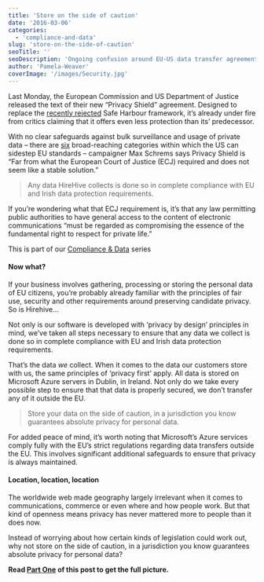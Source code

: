 ```yaml
---
title: 'Store on the side of caution'
date: '2016-03-06'
categories:
  - 'compliance-and-data'
slug: 'store-on-the-side-of-caution'
seoTitle: ''
seoDescription: 'Ongoing confusion around EU-US data transfer agreements and privacy protection don’t have to impact on your company’s ability to hire and grow your candidate pool.'
author: 'Pamela-Weaver'
coverImage: '/images/Security.jpg'
---
```


Last Monday, the European Commission and US Department of Justice released the text of their new “Privacy Shield” agreement. Designed to replace the [recently rejected](http://hirehive.io/any-port-in-a-storm-eu-data-privacy-in-a-post-safe-harbour-world/) Safe Harbour framework, it’s already under fire from critics claiming that it offers even less protection than its’ predecessor.

With no clear safeguards against bulk surveillance and usage of private data – there are [six](http://www.europe-v-facebook.org/PA_PS.pdf) broad-reaching categories within which the US can sidestep EU standards – campaigner Max Schrems says Privacy Shield is “Far from what the European Court of Justice (ECJ) required and does not seem like a stable solution.”

> Any data HireHive collects is done so in complete compliance with EU and Irish data protection requirements.

If you’re wondering what that ECJ requirement is, it’s that any law permitting public authorities to have general access to the content of electronic communications “must be regarded as compromising the essence of the fundamental right to respect for private life.”

This is part of our [Compliance & Data](http://hirehive.io/compliance-and-data/ 'Security & Data') series

#### Now what?

If your business involves gathering, processing or storing the personal data of EU citizens, you’re probably already familiar with the principles of fair use, security and other requirements around preserving candidate privacy. So is Hirehive…

Not only is our software is developed with ‘privacy by design’ principles in mind, we’ve taken all steps necessary to ensure that any data we collect is done so in complete compliance with EU and Irish data protection requirements.

That’s the data _we_ collect. When it comes to the data our customers store with us, the same principles of ‘privacy first’ apply. All data is stored on Microsoft Azure servers in Dublin, in Ireland. Not only do we take every possible step to ensure that that data is properly secured, we don’t transfer any of it outside the EU.

> Store your data on the side of caution, in a jurisdiction you know guarantees absolute privacy for personal data.

For added peace of mind, it’s worth noting that Microsoft’s Azure services comply fully with the EU’s strict regulations regarding data transfers outside the EU. This involves significant additional safeguards to ensure that privacy is always maintained.

#### Location, location, location

The worldwide web made geography largely irrelevant when it comes to communications, commerce or even where and how people work. But that kind of openness means privacy has never mattered more to people than it does now.

Instead of worrying about how certain kinds of legislation could work out, why not store on the side of caution, in a jurisdiction you know guarantees absolute privacy for personal data?

**Read [Part One](http://hirehive.io/any-port-in-a-storm-eu-data-privacy-in-a-post-safe-harbour-world/) of this post to get the full picture.**
